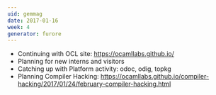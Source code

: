 ```yaml
---
uid: gemmag
date: 2017-01-16
week: 4
generator: furore
---
```


* Continuing with OCL site: https://ocamllabs.github.io/
* Planning for new interns and visitors
* Catching up with Platform activity: odoc, odig, topkg
* Planning Compiler Hacking: https://ocamllabs.github.io/compiler-hacking/2017/01/24/february-compiler-hacking.html

